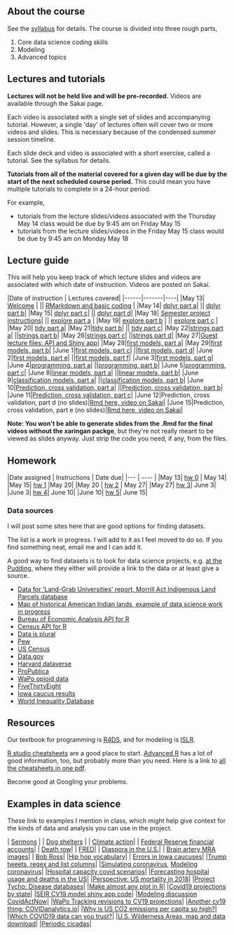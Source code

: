 
## About the course
See the [syllabus](syllabus_stor320_su1.pdf) for details. The course is divided into three rough parts,

1. Core data science coding skills
2. Modeling
3. Advanced topics


## Lectures and tutorials

**Lectures will not be held live and will be pre-recorded.** Videos are available through the Sakai page.

Each video is associated with a single set of slides and accompanying tutorial. However, a single 'day' of lectures often will cover two or more videos and slides. This is necessary because of the condensed summer session timeline.

Each slide deck and video is associated with a short exercise, called a tutorial. See the syllabus for details.

**Tutorials from all of the material covered for a given day will be due by the start of the next scheduled course period.** This could mean you have multiple tutorials to complete in a 24-hour period.

For example, 

- tutorials from the lecture slides/videos associated with the Thursday May 14 class would be due by 9:45 am on Friday May 15
- tutorials from the lecture slides/videos in the Friday May 15 class would be due by 9:45 am on Monday May 18

## Lecture guide
This will help you keep track of which lecture slides and videos are associated with which date of instruction. Videos are posted on Sakai.

|Date of instruction | Lectures covered|
|------|-------|----|
|May 13| [Welcome](slides_welcome.html) |
|| [RMarkdown and basic coding](slides_workflow.html) |
|May 14| [dplyr part a](slides_dplyr_parta.html)|
|| [dplyr part b](slides_dplyr_partb.html)|
|May 15| [dplyr part c](slides_dplyr_partc.html)|
|| [dplyr part d](slides_dplyr_partd.html)|
|May 18| [Semester project instructions](slides_project_summer.html)|
|| [explore part a](slides_EDA_pta.html) |
|May 19| [explore part b](slides_EDA_ptb.html) | 
|| [explore part c](slides_EDA_ptc.html) | 
|May 20| [tidy part a](slides_tidyrel_pta.html)|
|May 21|[tidy part b](slides_tidyrel_ptb.html)|
|| [tidy part c](slides_tidyrel_ptc.html)|
|May 22|[strings part a](slides_strings_pta.html)|
||[strings part b](slides_strings_ptb.html)|
|May 26|[strings part c](slides_strings_ptc.html)|
||[strings part d](slides_strings_ptd.html)|
|May 27|[Guest lecture files: API and Shiny app](https://github.com/ldjack5/teaching?files=1)|
|May 28|[first models, part a](slides_firstmodels_pta.html)|
|May 29|[first models, part b](slides_firstmodels_ptb.html)|
|June 1|[first models, part c](slides_firstmodels_ptc.html)|
||[first models, part d](slides_firstmodels_ptd.html)|
|June 2|[first models, part e](slides_firstmodels_pte.html)|
||[first models, part f](slides_firstmodels_ptf.html)|
|June 3|[first models, part g](slides_firstmodels_ptg.html)|
|June 4|[programming, part a](slides_programming_pta.html)|
||[programming, part b](slides_programming_ptb.html)|
|June 5|[programming, part c](slides_programming_ptc.html)|
|June 8|[linear models, part a](slides_linear_pta.html)|
||[linear models, part b](slides_linear_ptb.html)|
|June 9|[classification models, part a](slides_classification_pta.html)|
||[classification models, part b](slides_classification_ptb.html)|
|June 10|[Prediction, cross validation, part a](slides_predval_pta.html)|
||[Prediction, cross validation, part b](slides_predval_ptb.html)|
|June 11|[Prediction, cross validation, part c](slides_predval_ptc.html)|
|June 12|Prediction, cross validation, part d (no slides)|[Rmd here, video on Sakai](slides_predval_ptd.Rmd)|
|June 15|Prediction, cross validation, part e (no slides)|[Rmd here, video on Sakai](slides_predval_pte.Rmd)|

**Note: You won't be able to generate slides from the .Rmd for the final videos without the xaringan packge**, but they're not really meant to be viewed as slides anyway. Just strip the code you need, if any, from the files.

## Homework

|Date assigned | Instructions | Date due|
|--- | ---- |
|May 13| [hw 0](hw0.html) | May 14|
|May 15| [hw 1](hw1.Rmd) |May 20|
|May 20 | [hw 2](hw3.Rmd) | May 27|
|May 27| [hw 3](hw4.Rmd)| June 3|
|June 3| [hw 4](hw5.Rmd)| June 10|
|June 10| [hw 5](hw6.Rmd)| June 15|


### Data sources
I will post some sites here that are good options for finding datasets. 

The list is a work in progress. I will add to it as I feel moved to do so. If you find something neat, email me and I can add it. 

A good way to find datasets is to look for data science projects, e.g. [at the Pudding](pudding.cool), where they either will provide a link to the data or at least give a source.

- [Data for 'Land-Grab Universities' report, Morrill Act Indigenous Land Parcels database](https://github.com/HCN-Digital-Projects/landgrabu-data)
- [Map of historical American Indian lands, example of data science work in progress](https://native-land.ca/)
- [Bureau of Economic Analysis API for R](https://github.com/us-bea/bea.R)
- [Census API for R](https://cran.r-project.org/web/packages/censusapi/vignettes/getting-started.html)
- [Data is plural](https://tinyletter.com/data-is-plural/archive)
- [Pew](https://www.pewresearch.org/download-datasets/)
- [US Census](https://www.census.gov/data/data-tools.html)
- [Data.gov](https://www.data.gov/)
- [Harvard dataverse](https://dataverse.harvard.edu/)
- [ProPublica](https://www.propublica.org/datastore/)
- [WaPo opioid data](https://www.washingtonpost.com/graphics/2019/investigations/dea-pain-pill-database/)
- [FiveThirtyEight](https://data.fivethirtyeight.com/)
- [Iowa caucus results](https://results.thecaucuses.org/)
- [World Inequality Database](https://wid.world/)




## Resources

Our textbook for programming is [R4DS](https://r4ds.had.co.nz/), and for modeling is [ISLR](http://faculty.marshall.usc.edu/gareth-james/ISL/).

[R studio cheatsheets](https://rstudio.com/resources/cheatsheets/) are a good place to start. [Advanced R](https://adv-r.hadley.nz/) has a lot of good information, too, but probably more than you need. Here is a link to [all the cheatsheets in one pdf](https://rstudio.com/wp-content/uploads/2019/01/Cheatsheets_2019.pdf).

Become good at Googling your problems.

## Examples in data science
These link to examples I mention in class, which might help give context for the kinds of data and analysis you can use in the project.


| [Sermons](https://www.pewforum.org/2019/12/16/the-digital-pulpit-a-nationwide-analysis-of-online-sermons/) |
| [Dog shelters](https://pudding.cool/2019/10/shelters/) |
| [Climate action](https://climateactiontracker.org/data-portal/?mode=countries)|
| [Federal Reserve financial accounts](https://www.federalreserve.gov/releases/Z1/)|
| [Death row](https://theintercept.com/series/the-condemned/)|
| [FRED](https://fred.stlouisfed.org/)|
| [Diaspora in the U.S.](https://pudding.cool/2020/01/diaspora/)|
| [Brain artery MRA images](https://www.insight-journal.org/midas/community/view/21)|
| [Bob Ross](https://fivethirtyeight.com/features/a-statistical-analysis-of-the-work-of-bob-ross/)|
|[Hip hop vocabulary](https://pudding.cool/projects/vocabulary/index.html)|
| [Errors in Iowa caucuses](https://www.washingtonpost.com/politics/2020/02/10/iowa-democratic-party-responds-ongoing-errors-caucus-results-with-shrug/?arc404=true#click=https://t.co/sfBhMwFIVq)|
|[Trump tweets, regex and list columns](https://jennybc.github.io/purrr-tutorial/ls13_list-columns.html#regex_and_trump_tweets)|
|[Simulating coronavirus](https://www.washingtonpost.com/graphics/2020/health/coronavirus-how-epidemics-spread-and-end/?itid=hp_hp-visual-stories-desktop_no-name%3Ahomepage%2Fstory-ans), [Modeling coronavirus](https://art-bd.shinyapps.io/nCov_control/)|
|[Hospital capacity covid scenarios](https://projects.propublica.org/graphics/covid-hospitals)|
|[Forecasting hospital usage and deaths in the US](http://www.healthdata.org/research-article/forecasting-covid-19-impact-hospital-bed-days-icu-days-ventilator-days-and-deaths)|
|[Perspective: US mortality in 2018](https://www.cdc.gov/nchs/nvss/deaths.htm)|
|[Project Tycho: Disease databases](https://www.tycho.pitt.edu/featured-works/)|
|[Make almost any plot in R](https://simplystatistics.org/2019/08/28/you-can-replicate-almost-any-plot-with-ggplot2/)|
|[Covid19 projections by state](http://covid19.healthdata.org/)|
|[SEIR CV19 model shiny app code](https://github.com/alsnhll/SEIR_COVID19)|
|[Modeling discussion CovidActNow](https://blog.covidactnow.org/dr-nirav-shah-discusses-covid-act-now-model/)|
|[WaPo Tracking revisions to CV19 projections](https://www.washingtonpost.com/politics/2020/04/14/how-mortality-predictions-leading-coronavirus-model-dropped-over-time/)|
|[Another cv19 thing: COVIDanalytics.io](https://www.covidanalytics.io/)|
|[Why is US CO2 emissions per capita so high?](https://arstechnica.com/science/2020/04/americans-have-texas-sized-carbon-footprints-heres-why/)|
|[Which COVID19 data can you trust?](https://hbr.org/2020/05/which-covid-19-data-can-you-trust)|
|[U.S. Wilderness Areas, map and data download](https://wilderness.net/default.php)|
|[Periodic cicadas](http://magicicada.org/magicicada/)|
